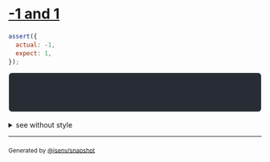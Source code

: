 # [-1 and 1](../../number.test.js#L17)

```js
assert({
  actual: -1,
  expect: 1,
});
```

![img](throw.svg)

<details>
  <summary>see without style</summary>

```console
AssertionError: actual and expect are different

actual: -1
expect:  1
```

</details>


---

<sub>
  Generated by <a href="https://github.com/jsenv/core/tree/main/packages/tooling/snapshot">@jsenv/snapshot</a>
</sub>
